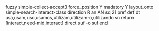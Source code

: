 fuzzy simple-collect-accept3
   force_position Y
   madatory Y
   layout_onto simple-search-interact-class
   direction R
   an AN
   sq 21
   pref 
   def 
    dt usa,usam,uso,usamos,utilizam,utilizam-o,utilizando
    sn 
    return [interact,need-mid,interact]
    direct 
   suf -o
   suf 
end
